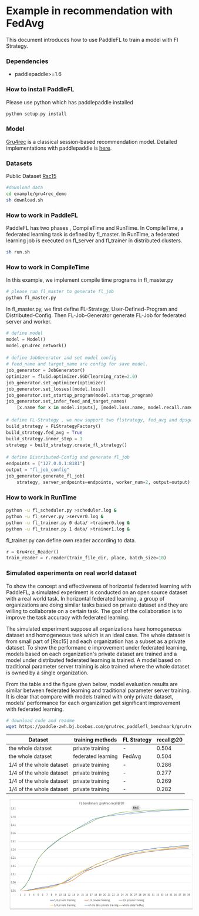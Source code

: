 # Example in recommendation with FedAvg

This document introduces how to use PaddleFL to train a model with Fl Strategy.

### Dependencies
- paddlepaddle>=1.6

### How to install PaddleFL
Please use python which has paddlepaddle installed
```sh
python setup.py install
```

### Model
[Gru4rec](https://arxiv.org/abs/1511.06939) is a classical session-based recommendation model. Detailed implementations with paddlepaddle is [here](https://github.com/PaddlePaddle/models/tree/develop/PaddleRec/gru4rec).


### Datasets
Public Dataset [Rsc15](https://2015.recsyschallenge.com) 

```sh
#download data
cd example/gru4rec_demo
sh download.sh
```

### How to work in PaddleFL
PaddleFL has two phases , CompileTime and RunTime. In CompileTime, a federated learning task is defined by fl_master. In RunTime, a federated learning job is executed on fl_server and fl_trainer in distributed clusters.

```sh
sh run.sh
```

### How to work in CompileTime
In this example, we implement compile time programs in fl_master.py
```sh
# please run fl_master to generate fl_job
python fl_master.py
```
In fl_master.py,  we first define FL-Strategy, User-Defined-Program and Distributed-Config. Then FL-Job-Generator generate FL-Job for federated server and worker.
```python
# define model
model = Model()
model.gru4rec_network()

# define JobGenerator and set model config
# feed_name and target_name are config for save model.
job_generator = JobGenerator()
optimizer = fluid.optimizer.SGD(learning_rate=2.0)
job_generator.set_optimizer(optimizer)
job_generator.set_losses([model.loss])
job_generator.set_startup_program(model.startup_program)
job_generator.set_infer_feed_and_target_names(
    [x.name for x in model.inputs], [model.loss.name, model.recall.name])

# define FL-Strategy , we now support two flstrategy, fed_avg and dpsgd. Inner_step means fl_trainer locally train inner_step mini-batch.
build_strategy = FLStrategyFactory()
build_strategy.fed_avg = True
build_strategy.inner_step = 1
strategy = build_strategy.create_fl_strategy()

# define Distributed-Config and generate fl_job 
endpoints = ["127.0.0.1:8181"]
output = "fl_job_config"
job_generator.generate_fl_job(
    strategy, server_endpoints=endpoints, worker_num=2, output=output)

```

### How to work in RunTime

```sh 
python -u fl_scheduler.py >scheduler.log &
python -u fl_server.py >server0.log &
python -u fl_trainer.py 0 data/ >trainer0.log &
python -u fl_trainer.py 1 data/ >trainer1.log &
```
fl_trainer.py can define own reader according to data. 
```python
r = Gru4rec_Reader()
train_reader = r.reader(train_file_dir, place, batch_size=10)
```

### Simulated experiments on real world dataset
To show the concept and effectiveness of horizontal federated learning with PaddleFL, a simulated experiment is conducted on an open source dataset with a real world task. In horizontal federated learning, a group of organizations are doing similar tasks based on private dataset and they are willing to collaborate on a certain task. The goal of the collaboration is to improve the task accuracy with federated learning. 

The simulated experiment suppose all organizations have homogeneous dataset and homogeneous task which is an ideal case. The whole dataset is from small part of [Rsc15] and each organization has a subset as a private dataset. To show the performanc e improvement under federated learning, models based on each organization's private dataset are trained and a model under distributed federated learning is trained. A model based on traditional parameter server training is also trained where the whole dataset is owned by a single organization.

From the table and the figure given below, model evaluation results are similar between federated learning and traditional parameter server training. It is clear that compare with models trained with only private dataset, models' performance for each organization get significant improvement with federated learning.

```sh
# download code and readme
wget https://paddle-zwh.bj.bcebos.com/gru4rec_paddlefl_benchmark/gru4rec_benchmark.tar
```

| Dataset | training methods | FL Strategy | recall@20|
| --- | --- | --- |---|
| the whole dataset | private training | -  | 0.504 |
| the whole dataset | federated learning | FedAvg | 0.504 | 
| 1/4 of the whole dataset | private training | - | 0.286 | 
| 1/4 of the whole dataset | private training | - | 0.277 | 
| 1/4 of the whole dataset | private training | - | 0.269 | 
| 1/4 of the whole dataset | private training | - | 0.282 | 

<img src="fl_benchmark.png" height=300 width=500 hspace='10'/> <br />



